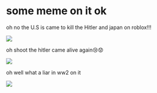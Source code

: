 

<!doctype html>
<html>
<head>
    <title>the meme on it </title>
    <meta charset="utf-8">
</head>
<body>
<h1> some meme on it ok </h1>
 <p> oh no the U.S is came to kill the Hitler and japan on roblox!!!</p>
 <img src = "https://img.memecdn.com/its-about-time-we-had-a-ww2-meme_o_7267087.jpg">
 
 <p> oh shoot the hitler came alive again😢😟</p>
 <img src = "https://encrypted-tbn0.gstatic.com/images?q=tbn%3AANd9GcSjg7YHd36rSGiwDXKIz8X-NZxFix80sRYxO1sFsSqb-CFxEYLm&usqp=CAU">
 
 <p> oh well what a liar in ww2 on it</p>
 <img src = "https://i.redd.it/78lifidld3h21.jpg">

